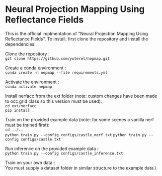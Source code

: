 # Neural Projection Mapping Using Reflectance Fields

This is the official implmentation of "Neural Projection Mapping Using Reflectance Fields".
To install, first clone the repository and install the dependencies:

Clone the repository :\
`git clone https://github.com/yoterel/nepmap.git`

Create a conda environment :\
`conda create -n nepmap --file requirements.yml`

Activate the environment :\
`conda activate nepmap`

Install nerfacc from the ext folder (note: custom changes have been made to occ grid class so this version must be used):\
`cd ext/nerfacc`\
`pip install .`

Train on the provided example data (note: for some scenes a vanilla nerf must be trained first):\
`cd ../..`\
`python train.py --config configs/castle_nerf.txt`
`python train.py --config configs/castle.txt`

Run inference on the provided example data :\
`python train.py --config configs/castle_inference.txt`

Train on your own data :\
You must supply a dataset folder in similar structure to the example data.\



